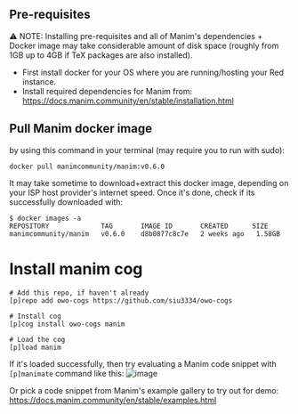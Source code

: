 ## Pre-requisites

⚠ NOTE: Installing pre-requisites and all of Manim's dependencies + Docker image may take considerable amount of disk space (roughly from 1GB up to 4GB if TeX packages are also installed).

* First install docker for your OS where you are running/hosting your Red instance.
* Install required dependencies for Manim from: https://docs.manim.community/en/stable/installation.html


## Pull Manim docker image

by using this command in your terminal (may require you to run with sudo):
```
docker pull manimcommunity/manim:v0.6.0
```
It may take sometime to download+extract this docker image, depending on your ISP host provider's internet speed.
Once it's done, check if its successfully downloaded with:
```
$ docker images -a
REPOSITORY             TAG       IMAGE ID       CREATED      SIZE
manimcommunity/manim   v0.6.0    d8b0877c8c7e   2 weeks ago   1.58GB
```

# Install manim cog
```
# Add this repo, if haven't already
[p]repo add owo-cogs https://github.com/siu3334/owo-cogs

# Install cog
[p]cog install owo-cogs manim

# Load the cog
[p]load manim
```

If it's loaded successfully, then try evaluating a Manim code snippet with `[p]manimate` command like this:
![image](https://user-images.githubusercontent.com/24418520/114295266-c9cdb780-9ac1-11eb-9d43-64ae427d5c60.png)

Or pick a code snippet from Manim's example gallery to try out for demo: https://docs.manim.community/en/stable/examples.html
